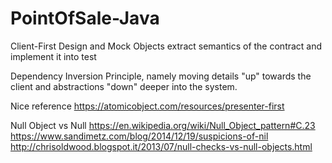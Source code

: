 # PointOfSale-Java
Client-First Design and Mock Objects
extract semantics of the contract
and implement it into test

Dependency Inversion Principle, namely moving details
"up" towards the client and abstractions "down" deeper into the system.

Nice reference
https://atomicobject.com/resources/presenter-first

Null Object vs Null
https://en.wikipedia.org/wiki/Null_Object_pattern#C.23
https://www.sandimetz.com/blog/2014/12/19/suspicions-of-nil
http://chrisoldwood.blogspot.it/2013/07/null-checks-vs-null-objects.html
